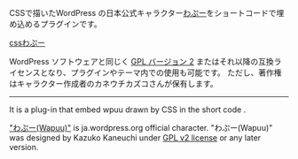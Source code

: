 CSSで描いたWordPress の日本公式キャラクター[わぷー](https://ja.wordpress.org/about-wp-ja/wapuu/)をショートコードで埋め込めるプラグインです。

[cssわぷー](https://github.com/mismith0227/csswapuu)

WordPress ソフトウェアと同じく [GPL バージョン 2](http://www.gnu.org/licenses/gpl-2.0.html) またはそれ以降の互換ライセンスとなり、プラグインやテーマ内での使用も可能です。
ただし、著作権はキャラクター作成者のカネウチカズコさんが保有します。

---
It is a plug-in that embed wpuu drawn by CSS in the short code .

["わぷー(Wapuu)"](https://ja.wordpress.org/about-wp-ja/wapuu/) is ja.wordpress.org official character. "わぷー(Wapuu)" was designed by Kazuko Kaneuchi under [GPL v2 license](http://www.gnu.org/licenses/gpl-2.0.html) or any later version.
